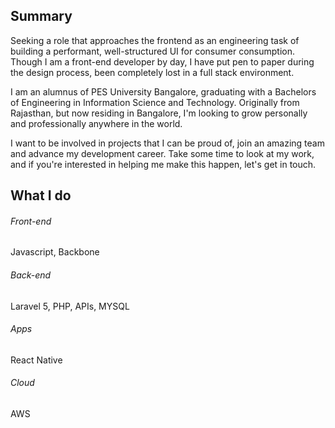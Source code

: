 ## Summary

Seeking a role that approaches the frontend as an engineering task of building a performant, well-structured UI for consumer consumption.
Though I am a front-end developer by day, I have put pen to paper during the design process, been completely lost in a full stack environment.

I am an alumnus of PES University Bangalore, graduating with a Bachelors of Engineering in Information Science and Technology. Originally from Rajasthan, but now residing in Bangalore, I'm looking to grow personally and professionally anywhere in the world.

I want to be involved in projects that I can be proud of, join an amazing team and advance my development career. Take some time to look at my work, and if you're interested in helping me make this happen, let's get in touch.

## What I do

###### Front-end
Javascript, Backbone
###### Back-end
Laravel 5, PHP, APIs, MYSQL
###### Apps
React Native
###### Cloud
AWS

